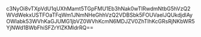 c3NyOi8vTXpVdU1qUXhMamt5TGpFMU1Eb3hNak0wTlRwdmNtbG5hVzQ2WVdWekxUSTFOaTFqWm1JNmNHeGhhVzQ2VDBSbk5FOUVaelJQUkdjdlAyOWlabk53WVhKaGJUMG1jbVZ0WVhKcmN6MDJZV0ZhTlhKcGRsRjNKbWR5YjNWd1BWbFhiSFZrYlZKMldrRQ==
